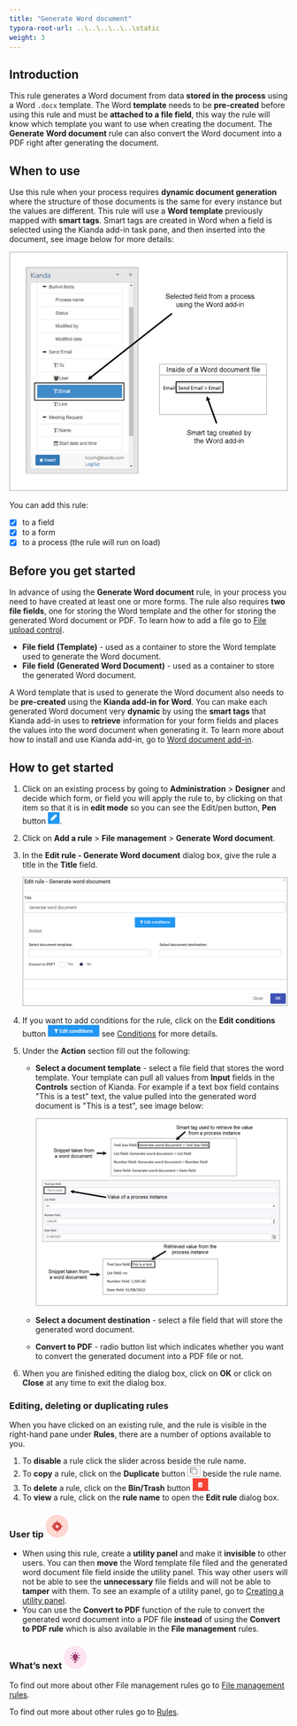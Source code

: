 ```yaml
---
title: "Generate Word document"
typora-root-url: ..\..\..\..\..\static
weight: 3
---
```


## Introduction

This rule generates a Word document from data **stored in the process** using a Word `.docx` template. The Word **template** needs to be **pre-created** before using this rule and must be **attached to a file field**, this way the rule will know which template you want to use when creating the document. The **Generate** **Word document** rule can also convert the Word document into a PDF right after generating the document. 

## When to use 
Use this rule when your process requires **dynamic document generation** where the structure of those documents is the same for every instance but the values are different. This rule will use a **Word template** previously mapped with **smart tags**. Smart tags are created in Word when a field is selected using the Kianda add-in task pane, and then inserted into the document, see image below for more details:

![Smart tag explanation](/images/word-add-in-smart-tag.jpg)

You can add this rule:

- [x] to a field
- [x] to a form
- [x] to a process (the rule will run on load)

## Before you get started

In advance of using the **Generate Word document** rule, in your process you need to have created at least one or more forms. The rule also requires **two file fields**, one for storing the Word template and the other for storing the generated Word document or PDF. To learn how to add a file go to [File upload control](/platform/controls/input/file-upload/).

- **File field** **(Template)** - used as a container to store the Word template used to generate the Word document.
- **File field** **(Generated Word Document)** - used as a container to store the generated Word document.

A Word template that is used to generate the Word document also needs to be **pre-created** using the **Kianda add-in for Word**. You can make each generated Word document very **dynamic** by using the **smart tags** that Kianda add-in uses to **retrieve** information for your form fields and places the values into the word document when generating it. To learn more about how to install and use Kianda add-in, go to [Word document add-in](/platform/document-generation/word-document-add-in/).

## How to get started
1. Click on an existing process by going to **Administration** > **Designer** and decide which form, or field you will apply the rule to, by clicking on that item so that it is in **edit mode** so you can see the Edit/pen button, **Pen** button ![Pen button](/images/penicon.png).

2. Click on **Add a rule** > **File management** > **Generate Word document**.

3. In the **Edit rule - Generate Word document** dialog box, give the rule a title in the **Title** field.

   ![Edit rule - copy file](/images/word-doc-rule-edit.jpg)

4. If you want to add conditions for the rule, click on the **Edit conditions** button ![Edit conditions button](/images/editconditions.png) see [Conditions](/platform/rules/general/add-conditions/) for more details.

5. Under the **Action** section fill out the following:

   - **Select a document template** - select a file field that stores the word template. Your template can pull all values from **Input** fields in the **Controls** section of Kianda. For example if a text box field contains "This is a test" text, the value pulled into the generated word document is "This is a test", see image below:

     ![word document example](/images/word-doc-fields2.jpg)

   - **Select a document destination** - select a file field that will store the generated word document.

   - **Convert to PDF** - radio button list which indicates whether you want to convert the generated document into a PDF file or not.

6. When you are finished editing the dialog box, click on **OK** or click on **Close** at any time to exit the dialog box.

### Editing, deleting or duplicating rules

When you have clicked on an existing rule, and the rule is visible in the right-hand pane under **Rules**, there are a number of options available to you.

1. To **disable** a rule click the slider across beside the rule name.
2. To **copy** a rule, click on the **Duplicate** button ![Duplicate button](/images/duplicate-button.jpg) beside the rule name.
3. To **delete** a rule, click on the **Bin/Trash** button ![Bin/Trash button](/images/bin.png).
4. To **view** a rule, click on the **rule name** to open the **Edit rule** dialog box.

### User tip ![Target icon](/images/05.png)

- When using this rule, create a **utility panel** and make it **invisible** to other users. You can then **move** the Word template file filed and the generated word document file field inside the utility panel. This way other users will not be able to see the **unnecessary** file fields and will not be able to **tamper** with them. To see an example of a utility panel, go to [Creating a utility panel](/examples/inspection/inspect-form/#creating-a-utility-panel).
- You can use the **Convert to PDF** function of the rule to convert the generated word document into a PDF file **instead** of using the **Convert to PDF rule** which is also available in the **File management** rules.

### What’s next ![Idea icon](/images/18.png)

To find out more about other File management rules go to [File management rules](/platform/rules/files/).

To find out more about other rules go to [Rules](/platform/rules/).

